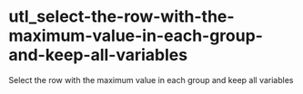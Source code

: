 # utl_select-the-row-with-the-maximum-value-in-each-group-and-keep-all-variables
Select the row with the maximum value in each group and keep all variables  
